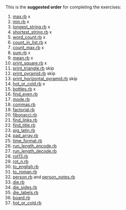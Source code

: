 This is the **suggested order** for completing the exercises:

1. [max.rb](max.rb) x
1. [min.rb](min.rb) x
1. [longest_string.rb](longest_string.rb) x
1. [shortest_string.rb](shortest_string.rb) x
1. [word_count.rb](word_count.rb) x
1. [count_in_list.rb](count_in_list.rb) x
1. [count_max.rb](count_max.rb) x
1. [sum.rb](sum.rb) x
1. [mean.rb](mean.rb) x
1. [print_square.rb](print_square.rb) x
1. [print_triangle.rb](print_triangle.rb) skip
1. [print_pyramid.rb](print_pyramid.rb) skip
1. [print_horizontal_pyramid.rb](print_horizontal_pyramid.rb) skip
1. [hot_or_cold.rb](hot_or_cold.rb) x
1. [bottles.rb](bottles.rb) x
1. [find_even.rb](find_even.rb)
1. [mode.rb](mode.rb)
1. [commas.rb](commas.rb)
1. [factorial.rb](factorial.rb)
1. [fibonacci.rb](fibonacci.rb)
1. [find_links.rb](find_links.rb)
1. [find_title.rb](find_title.rb)
1. [pig_latin.rb](pig_latin.rb)
1. [pad_array.rb](pad_array.rb)
1. [time_format.rb](time_format.rb)
1. [run_length_encode.rb](run_length_encode.rb)
1. [run_length_decode.rb](run_length_decode.rb)
1. [rot13.rb](rot13.rb)
1. [rot_n.rb](rot_n.rb)
1. [to_english.rb](to_english.rb)
1. [to_roman.rb](to_roman.rb)
1. [person.rb](person.rb) and [person_notes.rb](person_notes.rb)
1. [die.rb](die.rb)
1. [die_sides.rb](die_sides.rb)
1. [die_labels.rb](die_labels.rb)
1. [board.rb](board.rb)
1. [hot_or_cold.rb](hot_or_cold.rb)
